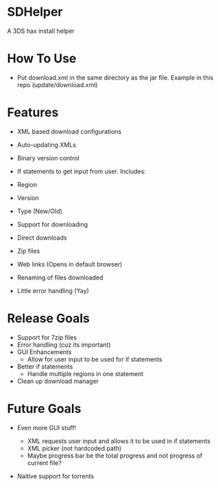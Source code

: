 # SDHelper
A 3DS hax install helper
# How To Use
 * Put download.xml in the same directory as the jar file. Example in this repo (update/download.xml)

# Features
 * XML based download configurations
 * Auto-updating XMLs
 * Binary version control
 * If statements to get input from user. Includes:
  * Region
  * Version
  * Type (New/Old)
  
 * Support for downloading
  * Direct downloads
  * Zip files
  * Web links (Opens in default browser)
  
* Renaming of files downloaded
* Little error handling (Yay)

# Release Goals
* Support for 7zip files
* Error handling (cuz its important)
* GUI Enhancements
  * Allow for user input to be used for if statements
* Better if statements
  * Handle multiple regions in one statement
* Clean up download manager

# Future Goals
* Even more GUI stuff!
  * XML requests user input and allows it to be used in if statements
  * XML picker (not hardcoded path)
  * Maybe progress bar be the total progress and not progress of current file?
  
* Naitive support for torrents
